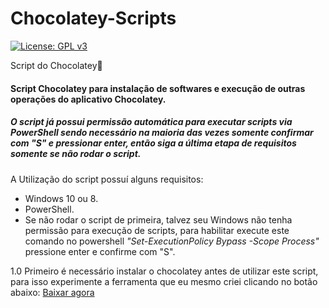 # Chocolatey-Scripts
[![License: GPL v3](https://img.shields.io/badge/License-GPLv3-dark.svg)](https://www.gnu.org/licenses/gpl-3.0)

Script do Chocolatey🍫 
#### Script Chocolatey para instalação de softwares e execução de outras operações do aplicativo Chocolatey. 
##### O script já possui permissão automática para executar scripts via PowerShell sendo necessário na maioria das vezes somente confirmar com "S" e pressionar enter, então siga a última etapa de requisitos somente se não rodar o script.
A Utilização do script possuí alguns requisitos: 

- Windows 10 ou 8.
- PowerShell.
- Se não rodar o script de primeira, talvez seu Windows não tenha permissão para execução de scripts, para habilitar execute este comando no powershell *"Set-ExecutionPolicy Bypass -Scope Process"* pressione enter e confirme com "S". 

 
1.0 Primeiro é necessário instalar o chocolatey antes de utilizar este script, para isso experimente a ferramenta que eu mesmo criei clicando no botão abaixo:
<a class="github-button" href="https://github.com/danielneo27/Instalador-Chocolatey/releases/tag/v1.0.0-final" data-color-scheme="no-preference: dark; light: dark; dark: dark;" data-size="large" aria-label="Download ntkme/github-buttons on GitHub">Baixar agora</a>
    
